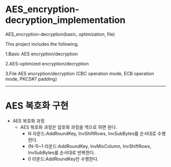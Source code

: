 # AES_encryption-decryption_implementation
AES_encryption-decryption(basic, optimization, file)

This project includes the following.

1.Basic AES encryption/decryption

2.AES-optimized encryption/decryption

3.File AES encryption/decryption (CBC operation mode, ECB operation mode, PKCS#7 padding)
***
# AES 복호화 구현
+ AES 복호화 과정
  + AES 복호화 과정은 암호화 과정을 역으로 하면 된다.
    + N 라운드:AddRoundKey, InvShiftRows, InvSubBytes를 순서대로 수행한다.
    + (N-1)~1 라운드:AddRoundKey, InvMixColumn, InvShiftRows, InvSubBytes를 순서대로 반복한다.
    + 0 라운드:AddRoundKey만 수행한다.
    
